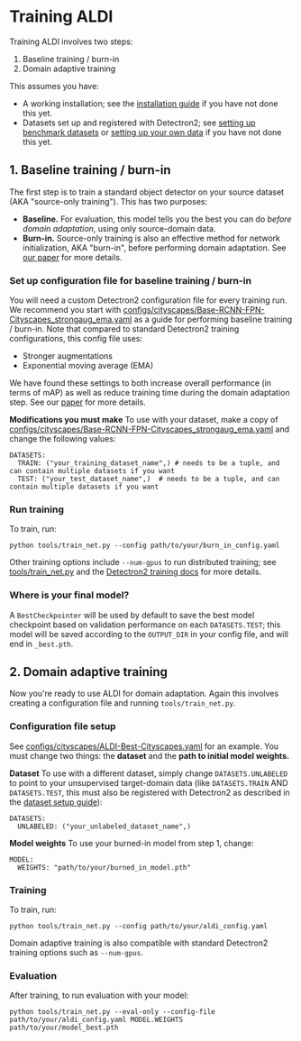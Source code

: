 # Training ALDI

Training ALDI involves two steps:
1. Baseline training / burn-in
2. Domain adaptive training

This assumes you have:
- A working installation; see the [installation guide](INSTALL.md) if you have not done this yet.
- Datasets set up and registered with Detectron2; see [setting up benchmark datasets](DATASETS.md) or [setting up your own data](CUSTOM_DATA.md) if you have not done this yet.

## 1. Baseline training / burn-in

The first step is to train a standard object detector on your source dataset (AKA "source-only training"). This has two purposes:

- **Baseline.** For evaluation, this model tells you the best you can do *before domain adaptation*, using only source-domain data.
- **Burn-in.** Source-only training is also an effective method for network initialization, AKA "burn-in", before performing domain adaptation. See [our paper](https://arxiv.org/abs/2403.12029) for more details.

### Set up configuration file for baseline training / burn-in

You will need a custom Detectron2 configuration file for every training run. We recommend you start with [configs/cityscapes/Base-RCNN-FPN-Cityscapes_strongaug_ema.yaml](../configs/cityscapes/Base-RCNN-FPN-Cityscapes_strongaug_ema.yaml) as a guide for performing baseline training / burn-in. Note that compared to standard Detectron2 training configurations, this config file uses:

- Stronger augmentations
- Exponential moving average (EMA)

We have found these settings to both increase overall performance (in terms of mAP) as well as reduce training time during the domain adaptation step. See our [paper](https://arxiv.org/abs/2403.12029) for more details.

**Modifications you must make** To use with your dataset, make a copy of [configs/cityscapes/Base-RCNN-FPN-Cityscapes_strongaug_ema.yaml](../configs/cityscapes/Base-RCNN-FPN-Cityscapes_strongaug_ema.yaml) and change the following values:

```
DATASETS:
  TRAIN: ("your_training_dataset_name",) # needs to be a tuple, and can contain multiple datasets if you want
  TEST: ("your_test_dataset_name",)  # needs to be a tuple, and can contain multiple datasets if you want
```

### Run training

To train, run:

```
python tools/train_net.py --config path/to/your/burn_in_config.yaml
```

Other training options include `--num-gpus` to run distributed training; see [tools/train_net.py](../tools/train_net.py) and the [Detectron2 training docs](https://detectron2.readthedocs.io/en/latest/tutorials/getting_started.html#training-evaluation-in-command-line) for more details.

### Where is your final model? 

A `BestCheckpointer` will be used by default to save the best model checkpoint based on validation performance on each `DATASETS.TEST`; this model will be saved according to the `OUTPUT_DIR` in your config file, and will end in `_best.pth`.

## 2. Domain adaptive training

Now you're ready to use ALDI for domain adaptation. Again this involves creating a configuration file and running `tools/train_net.py`.

### Configuration file setup 

See [configs/cityscapes/ALDI-Best-Cityscapes.yaml](../configs/cityscapes/ALDI-Best-Cityscapes.yaml) for an example. You must change two things: the **dataset** and the **path to initial model weights.**

**Dataset** To use with a different dataset, simply change `DATASETS.UNLABELED` to point to your unsupervised target-domain data (like `DATASETS.TRAIN` AND `DATASETS.TEST`, this must also be registered with Detectron2 as described in the [dataset setup guide](CUSTOM_DATA.md)):

```
DATASETS:
  UNLABELED: ("your_unlabeled_dataset_name",)
```

**Model weights** To use your burned-in model from step 1, change:

```
MODEL:
  WEIGHTS: "path/to/your/burned_in_model.pth"
```

### Training

To train, run:

```
python tools/train_net.py --config path/to/your/aldi_config.yaml
```

Domain adaptive training is also compatible with standard Detectron2 training options such as `--num-gpus`.

### Evaluation

After training, to run evaluation with your model:

```
python tools/train_net.py --eval-only --config-file path/to/your/aldi_config.yaml MODEL.WEIGHTS path/to/your/model_best.pth
```
